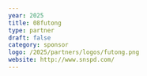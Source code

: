 ```yaml
---
year: 2025
title: 08futong
type: partner
draft: false
category: sponsor
logo: /2025/partners/logos/futong.png
website: http://www.snspd.com/
---
```

